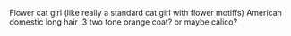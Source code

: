 Flower cat girl (like really a standard cat girl with flower motiffs)
American domestic long hair :3
two tone orange coat? or maybe calico?

